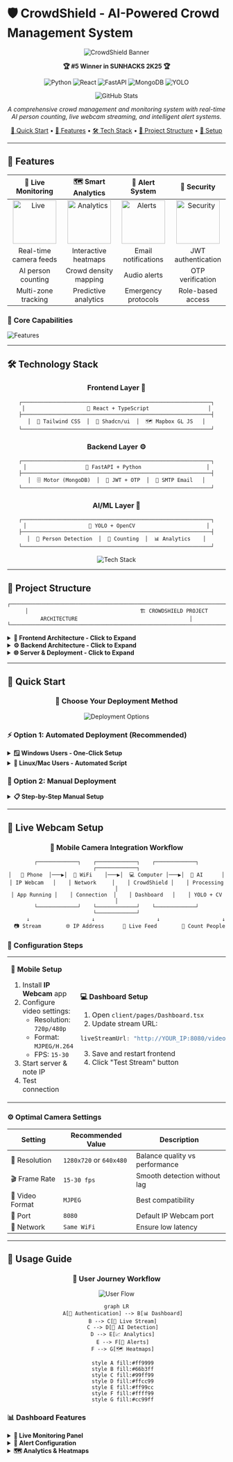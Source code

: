 # 🛡️ CrowdShield - AI-Powered Crowd Management System

<div align="center">

<!-- Animated Banner -->
<img src="https://readme-typing-svg.demolab.com?font=Fira+Code&size=28&duration=3000&pause=1000&color=2196F3&center=true&vCenter=true&width=800&lines=🛡️+CrowdShield+-+AI+Crowd+Management;🎯+Real-time+Person+Detection;🚀+Winner+SUNHACKS+2K25;🧠+YOLO+Powered+Analytics" alt="CrowdShield Banner" />

**🏆 #5 Winner in SUNHACKS 2K25 🏆**

<!-- Animated Badges -->
<p align="center">
  <img src="https://img.shields.io/badge/Python-3.8+-blue.svg?style=for-the-badge&logo=python&logoColor=white" alt="Python"/>
  <img src="https://img.shields.io/badge/React-18+-61DAFB.svg?style=for-the-badge&logo=react&logoColor=black" alt="React"/>
  <img src="https://img.shields.io/badge/FastAPI-0.104+-009688.svg?style=for-the-badge&logo=fastapi&logoColor=white" alt="FastAPI"/>
  <img src="https://img.shields.io/badge/MongoDB-4.4+-47A248.svg?style=for-the-badge&logo=mongodb&logoColor=white" alt="MongoDB"/>
  <img src="https://img.shields.io/badge/YOLO-v8-00FFFF.svg?style=for-the-badge&logo=yolo&logoColor=black" alt="YOLO"/>
</p>

<!-- Animated Stats -->
<img src="https://github-readme-stats.vercel.app/api?username=yourusername&show_icons=true&theme=radical&hide_border=true" alt="GitHub Stats" />

*A comprehensive crowd management and monitoring system with real-time AI person counting, live webcam streaming, and intelligent alert systems.*

[🚀 Quick Start](#-quick-start) • [📱 Features](#-features) • [🛠️ Tech Stack](#️-technology-stack) • [📁 Project Structure](#-project-structure) • [🔧 Setup](#-setup)

</div>

---

## 🌟 Features

<div align="center">

<!-- Animated Feature Table -->
| 🔴 **Live Monitoring** | 🗺️ **Smart Analytics** | 🚨 **Alert System** | 🔐 **Security** |
|:----------------------:|:----------------------:|:-------------------:|:---------------:|
| <img width="100" src="https://media.giphy.com/media/l0HlTy9x8FZo0XO1i/giphy.gif" alt="Live"/> | <img width="100" src="https://media.giphy.com/media/xT9IgzoKnwFNmISR8I/giphy.gif" alt="Analytics"/> | <img width="100" src="https://media.giphy.com/media/xUNd9IMywss6NP4IyA/giphy.gif" alt="Alerts"/> | <img width="100" src="https://media.giphy.com/media/26BROrSHlmyzzHf3i/giphy.gif" alt="Security"/> |
| Real-time camera feeds | Interactive heatmaps | Email notifications | JWT authentication |
| AI person counting | Crowd density mapping | Audio alerts | OTP verification |
| Multi-zone tracking | Predictive analytics | Emergency protocols | Role-based access |

</div>

### 🎯 **Core Capabilities**

<!-- Animated Typing Effect for Features -->
<img src="https://readme-typing-svg.demolab.com?font=Fira+Code&size=16&duration=2000&pause=500&color=00D9FF&multiline=true&width=800&lines=🎥+Live+Webcam+Streaming+-+Real-time+camera+feeds+with+AI+person+counting;🧠+AI+Person+Detection+-+YOLO-powered+real-time+person+counting;📊+Interactive+Heatmaps+-+Visual+crowd+density+mapping+with+Mapbox;🔔+Smart+Alert+System+-+Automated+email+notifications+and+multilingual+alerts;👤+User+Authentication+-+Secure+login+with+OTP+verification;💾+Database+Integration+-+MongoDB+for+persistent+data+storage;📱+Responsive+UI+-+Modern%2C+mobile-friendly+interface" alt="Features" />

---

## 🛠️ Technology Stack

<div align="center">

### **Frontend Layer** 🎨
```ascii
┌─────────────────────────────────────────────────────────────┐
│                    🎯 React + TypeScript                   │
├─────────────────────────────────────────────────────────────┤
│  🎨 Tailwind CSS  │  🧩 Shadcn/ui  │  🗺️ Mapbox GL JS   │
└─────────────────────────────────────────────────────────────┘
```

### **Backend Layer** ⚙️
```ascii
┌─────────────────────────────────────────────────────────────┐
│                   🚀 FastAPI + Python                     │
├─────────────────────────────────────────────────────────────┤
│  🗄️ Motor (MongoDB)  │  🔐 JWT + OTP  │  📧 SMTP Email   │
└─────────────────────────────────────────────────────────────┘
```

### **AI/ML Layer** 🤖
```ascii
┌─────────────────────────────────────────────────────────────┐
│                    🧠 YOLO + OpenCV                       │
├─────────────────────────────────────────────────────────────┤
│  👥 Person Detection  │  🔢 Counting  │  📊 Analytics    │
└─────────────────────────────────────────────────────────────┘
```

<!-- Animated Tech Stack Icons -->
<p align="center">
  <img src="https://skillicons.dev/icons?i=react,typescript,python,fastapi,mongodb,tailwind,nodejs&theme=dark&perline=7" alt="Tech Stack" />
</p>

</div>

---

## 📁 Project Structure

<div align="center">

<!-- ASCII Art Project Structure -->
```ascii
┌─────────────────────────────────────────────────────────────────────────────────────────────────────────────┐
│                                    🏗️ CROWDSHIELD PROJECT ARCHITECTURE                                    │
└─────────────────────────────────────────────────────────────────────────────────────────────────────────────┘
```

</div>

<details>
<summary><b>🎯 Frontend Architecture - Click to Expand</b></summary>

```
📦 client/                          # 🚀 React Frontend Application
├── 📱 components/                   # 🧩 Reusable UI Components
│   ├── 🗺️ CrowdHeatmap.tsx         # 📊 Interactive Heatmap Component
│   ├── 🔐 ProtectedRoute.tsx       # 🛡️ Authentication Guard
│   └── 🎨 ui/                      # 🎭 Design System Components
│       ├── 📋 accordion.tsx        # 📝 Collapsible Content
│       ├── 🚨 alert-dialog.tsx     # ⚠️ Alert Modals
│       ├── 🔔 alert.tsx            # 📢 Notification System
│       └── ...                     # 🎨 48+ UI Components
├── 🎨 global.css                   # 🌈 Global Styles & Themes
├── 🪝 hooks/                       # 🔗 Custom React Hooks
│   ├── 📱 use-mobile.tsx           # 📱 Mobile Detection
│   └── 🔔 use-toast.ts             # 🍞 Toast Notifications
├── 🏠 pages/                       # 📄 Application Pages
│   ├── 🔐 Auth.tsx                 # 🔑 Authentication Pages
│   ├── 📊 Dashboard.tsx            # 🎛️ Main Dashboard
│   ├── 🏠 Index.tsx                # 🏠 Landing Page
│   └── ...                         # 📄 Additional Pages
├── 🗺️ types/                       # 📝 TypeScript Definitions
│   └── 🗺️ mapbox.d.ts              # 🗺️ Mapbox Type Definitions
└── 📦 package.json                 # 📋 Frontend Dependencies
```

</details>

<details>
<summary><b>⚙️ Backend Architecture - Click to Expand</b></summary>

```
📦 backend/                          # 🐍 Python Backend Services
├── 🎥 live_person_counter.py       # 👥 Real-time Person Counting
├── 🚀 main.py                      # 🚀 FastAPI Application
├── 🧠 object_class.names           # 🏷️ YOLO Class Labels
└── 📋 requirements.txt             # 🐍 Python Dependencies
```

</details>

<details>
<summary><b>🌐 Server & Deployment - Click to Expand</b></summary>

```
📦 server/                           # 🖥️ Node.js Server Services
├── 📧 emailService.ts              # 📧 Email Service Layer
├── 🚀 index.ts                     # 🚀 Express Server
├── 🔨 node-build.ts                # 🛠️ Build Configuration
└── 🛣️ routes/                      # 🛣️ API Route Definitions
    └── 🎮 demo.ts                  # 🎮 Demo API Routes

📦 deployment/                       # 🚀 Deployment Scripts
├── 🚀 deploy.py                    # 🐧 Linux/Mac Deployment
├── 🪟 deploy.bat                   # 🪟 Windows Deployment
├── 🌐 netlify.toml                 # 🌐 Netlify Configuration
└── 📁 netlify/functions/           # ⚡ Serverless Functions
    └── 🌐 api.ts                   # 🌐 Netlify API Functions
```

</details>

---

## 🚀 Quick Start

<div align="center">

### **🎯 Choose Your Deployment Method**

<!-- Animated Deployment Options -->
<img src="https://readme-typing-svg.demolab.com?font=Fira+Code&size=18&duration=2000&pause=1000&color=FFD700&center=true&width=600&lines=🪟+Windows%3A+deploy.bat;🐧+Linux%2FMac%3A+python+deploy.py;🛠️+Manual%3A+Step-by-step+setup" alt="Deployment Options" />

</div>

### **⚡ Option 1: Automated Deployment (Recommended)**

<details>
<summary><b>🪟 Windows Users - One-Click Setup</b></summary>

```batch
# 🎯 Double-click deploy.bat or run in PowerShell:
.\deploy.bat

# ✨ This automatically:
# 1. 🐍 Sets up Python virtual environment
# 2. 📦 Installs all dependencies
# 3. 🗄️ Starts MongoDB service
# 4. 🚀 Launches backend server
# 5. 🎨 Starts React frontend
# 6. 🌐 Opens browser to application
```

</details>

<details>
<summary><b>🐧 Linux/Mac Users - Automated Script</b></summary>

```bash
# 🚀 Run the automated deployment script:
python deploy.py

# 🎯 Features include:
# ✅ Dependency checking
# ✅ Virtual environment setup
# ✅ MongoDB initialization
# ✅ Service startup
# ✅ Health checks
# ✅ Browser launch
```

</details>

### **🔧 Option 2: Manual Deployment**

<details>
<summary><b>📋 Step-by-Step Manual Setup</b></summary>

#### **1. 🚀 Clone & Setup**
```bash
git clone <repository-url>
cd crowdshield
```

#### **2. 🐍 Python Backend Setup**
```bash
# Create virtual environment
python -m venv venv

# Activate virtual environment
# Windows:
venv\Scripts\activate
# Linux/Mac:
source venv/bin/activate

# Install Python dependencies
pip install -r backend/requirements.txt
```

#### **3. 📦 Node.js Frontend Setup**
```bash
# Install Node.js dependencies
cd client
npm install
cd ..
```

#### **4. 🗄️ Start MongoDB**
```bash
# Windows
net start MongoDB

# Linux/Mac
sudo systemctl start mongod
# or
brew services start mongodb-community
```

#### **5. ⚙️ Start Backend Services**
```bash
cd backend
uvicorn main:app --reload --host 0.0.0.0 --port 8000
```

#### **6. 🎨 Start Frontend**
```bash
# In a new terminal
cd client
npm run dev
```

#### **7. 🌐 Access Application**
- **🎨 Frontend**: http://localhost:5173
- **⚙️ Backend API**: http://localhost:8000
- **📚 API Docs**: http://localhost:8000/docs

</details>

---

## 📱 Live Webcam Setup

<div align="center">

### **📱 Mobile Camera Integration Workflow**

<!-- ASCII Workflow Diagram -->
```ascii
┌─────────────┐    ┌─────────────┐    ┌─────────────┐    ┌─────────────┐
│   📱 Phone  │───▶│  📡 WiFi    │───▶│  💻 Computer │───▶│  🧠 AI      │
│ IP Webcam   │    │ Network     │    │ CrowdShield │    │ Processing  │
│ App Running │    │ Connection  │    │ Dashboard   │    │ YOLO + CV   │
└─────────────┘    └─────────────┘    └─────────────┘    └─────────────┘
      ↓                    ↓                    ↓                    ↓
  📷 Stream        🌐 IP Address      🎥 Live Feed        👥 Count People
```

</div>

### **🔧 Configuration Steps**

<table align="center">
<tr>
<td width="50%">

**📱 Mobile Setup**
1. Install **IP Webcam** app
2. Configure video settings:
   - Resolution: `720p/480p`
   - Format: `MJPEG/H.264`
   - FPS: `15-30`
3. Start server & note IP
4. Test connection

</td>
<td width="50%">

**💻 Dashboard Setup**
1. Open `client/pages/Dashboard.tsx`
2. Update stream URL:
```typescript
liveStreamUrl: "http://YOUR_IP:8080/video"
```
3. Save and restart frontend
4. Click "Test Stream" button

</td>
</tr>
</table>

### **⚙️ Optimal Camera Settings**

<!-- Settings Table with Emojis -->
| Setting | Recommended Value | Description |
|---------|-------------------|-------------|
| 📐 Resolution | `1280x720` or `640x480` | Balance quality vs performance |
| 🎬 Frame Rate | `15-30 fps` | Smooth detection without lag |
| 🎥 Video Format | `MJPEG` | Best compatibility |
| 🔌 Port | `8080` | Default IP Webcam port |
| 📡 Network | `Same WiFi` | Ensure low latency |

---

## 🎯 Usage Guide

<div align="center">

### **🚀 User Journey Workflow**

<!-- Animated User Flow -->
<img src="https://readme-typing-svg.demolab.com?font=Fira+Code&size=14&duration=1500&pause=500&color=36BCF7&width=800&lines=🔐+Sign+Up+%2F+Login+→+📱+Setup+Camera+→+📊+Monitor+Dashboard;📊+Real-time+Counting+→+🚨+Configure+Alerts+→+🗺️+View+Heatmaps;🎯+Track+Zones+→+📧+Get+Notifications+→+📈+Analyze+Data" alt="User Flow" />

```mermaid
graph LR
    A[🔐 Authentication] --> B[📊 Dashboard]
    B --> C[🎥 Live Stream]
    C --> D[👥 AI Detection]
    D --> E[📈 Analytics]
    E --> F[🚨 Alerts]
    F --> G[🗺️ Heatmaps]
    
    style A fill:#ff9999
    style B fill:#66b3ff
    style C fill:#99ff99
    style D fill:#ffcc99
    style E fill:#ff99cc
    style F fill:#ffff99
    style G fill:#cc99ff
```

</div>

### **📊 Dashboard Features**

<details>
<summary><b>🎥 Live Monitoring Panel</b></summary>

- **Real-time Video Feed**: Live camera stream with overlay
- **Person Detection**: YOLO-powered person counting with bounding boxes
- **Zone Tracking**: Multiple area monitoring capabilities
- **FPS Counter**: Performance monitoring display
- **Connection Status**: Stream health indicators

</details>

<details>
<summary><b>🚨 Alert Configuration</b></summary>

- **Threshold Settings**: Configure crowd density limits
- **Email Notifications**: Automated alert system
- **Audio Warnings**: Multi-language voice alerts
- **Emergency Protocols**: Escalation procedures
- **Custom Rules**: Personalized alert conditions

</details>

<details>
<summary><b>🗺️ Analytics & Heatmaps</b></summary>

- **Interactive Maps**: Mapbox-powered visualization
- **Crowd Density**: Real-time heat mapping
- **Historical Data**: Trend analysis and reports
- **Safe Routing**: Optimal path suggestions
- **Peak Time Analysis**: Usage pattern insights

</details>

